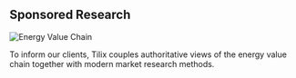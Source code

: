 ## Sponsored Research
![Energy Value Chain][1]

To inform our clients, Tilix couples authoritative views of the energy value chain together with modern market research methods.

[more]: /services/sponsored-research
[1]: http://www.tilix.uk.s3.amazonaws.com/img/sponsored-research.png
